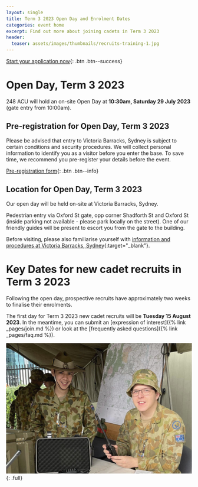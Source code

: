```yaml
---
layout: single
title: Term 3 2023 Open Day and Enrolment Dates
categories: event home
excerpt: Find out more about joining cadets in Term 3 2023
header:
  teaser: assets/images/thumbnails/recruits-training-1.jpg
---
```



[Start your application now]({{site.data.links.cadet_eoi_url}}){: .btn .btn--success}


# Open Day, Term 3 2023

248 ACU will hold an on-site Open Day at __10:30am, Saturday 29 July 2023__ (gate entry from 10:00am). 

## Pre-registration for Open Day, Term 3 2023

Please be advised that entry to Victoria Barracks, Sydney is subject to certain conditions and security procedures. We will collect personal information to identify you as a visitor before you enter the base. To save time, we recommend you pre-register your details before the event. 

[Pre-registration form](https://forms.gle/GK6KG9Mkt3jnxYLJ6){: .btn .btn--info}

## Location for Open Day, Term 3 2023

Our open day will be held on-site at Victoria Barracks, Sydney. 

Pedestrian entry via Oxford St gate, opp corner Shadforth St and Oxford St (inside parking not available - please park locally on the street). One of our friendly guides will be present to escort you from the gate to the building.

Before visiting, please also familiarise yourself with [information and procedures at Victoria Barracks, Sydney](https://www.defence.gov.au/about/base-locations/victoria-barracks-sydney){:target="_blank"}.

# Key Dates for new cadet recruits in Term 3 2023 

Following the open day, prospective recruits have approximately two weeks to finalise their enrolments. 

The first day for Term 3 2023 new cadet recruits will be __Tuesday 15 August 2023__. In the meantime, you can submit an [expression of interest]({% link _pages/join.md %}) or look at the [frequently asked questions]({% link _pages/faq.md %}).


![Army Cadets Open Day](/assets/images/open-day.jpg)
{: .full}
